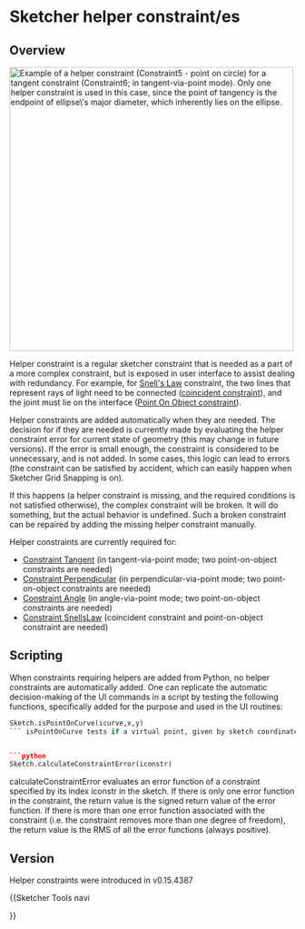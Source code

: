 # Sketcher helper constraint/es


## Overview

<img alt="Example of a helper constraint (Constraint5 - point on circle) for a tangent constraint (Constraint6; in tangent-via-point mode). Only one helper constraint is used in this case, since the point of tangency is the endpoint of ellipse\'s major diameter, which inherently lies on the ellipse." src=images/Sketcher_helper_constraint_example1.png  style="width:500px;">

Helper constraint is a regular sketcher constraint that is needed as a part of a more complex constraint, but is exposed in user interface to assist dealing with redundancy. For example, for [Snell\'s Law](Sketcher_ConstrainSnellsLaw.md) constraint, the two lines that represent rays of light need to be connected ([coincident constraint](Sketcher_ConstrainCoincident.md)), and the joint must lie on the interface ([Point On Object constraint](Sketcher_ConstrainPointOnObject.md)).

Helper constraints are added automatically when they are needed. The decision for if they are needed is currently made by evaluating the helper constraint error for current state of geometry (this may change in future versions). If the error is small enough, the constraint is considered to be unnecessary, and is not added. In some cases, this logic can lead to errors (the constraint can be satisfied by accident, which can easily happen when Sketcher Grid Snapping is on).

If this happens (a helper constraint is missing, and the required conditions is not satisfied otherwise), the complex constraint will be broken. It will do something, but the actual behavior is undefined. Such a broken constraint can be repaired by adding the missing helper constraint manually.

Helper constraints are currently required for:

-   [Constraint Tangent](Sketcher_ConstrainTangent.md) (in tangent-via-point mode; two point-on-object constraints are needed)
-   [Constraint Perpendicular](Sketcher_ConstrainPerpendicular.md) (in perpendicular-via-point mode; two point-on-object constraints are needed)
-   [Constraint Angle](Sketcher_ConstrainAngle.md) (in angle-via-point mode; two point-on-object constraints are needed)
-   [Constraint SnellsLaw](Sketcher_ConstrainSnellsLaw.md) (coincident constraint and point-on-object constraint are needed)

## Scripting

When constraints requiring helpers are added from Python, no helper constraints are automatically added. One can replicate the automatic decision-making of the UI commands in a script by testing the following functions, specifically added for the purpose and used in the UI routines: 
```python
Sketch.isPointOnCurve(icurve,x,y)
``` isPointOnCurve tests if a virtual point, given by sketch coordinates x,y (float values), happens to satisfy a virtual point-on-object constraint - i.e. lies on curve specified by curve index icurve. Returns True if the point is on curve, and False if it doesn\'t.


```python
Sketch.calculateConstraintError(iconstr)
```

calculateConstraintError evaluates an error function of a constraint specified by its index iconstr in the sketch. If there is only one error function in the constraint, the return value is the signed return value of the error function. If there is more than one error function associated with the constraint (i.e. the constraint removes more than one degree of freedom), the return value is the RMS of all the error functions (always positive).

## Version

Helper constraints were introduced in v0.15.4387


{{Sketcher Tools navi

}}  

